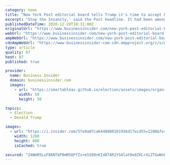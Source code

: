 ```yaml
---
category: news
title: "New York Post editorial board tells Trump it's time to accept his loss and secure his legacy by helping Republicans maintain control of the Senate"
excerpt: "Stop the Insanity,' said the Post headline. It had been among the president's most supportive media outlets."
publishedDateTime: 2020-12-28T10:31:00Z
originalUrl: "https://www.businessinsider.com/new-york-post-editorial-board-tells-trump-to-accept-loss-2020-12"
webUrl: "https://www.businessinsider.com/new-york-post-editorial-board-tells-trump-to-accept-loss-2020-12"
ampWebUrl: "https://www.businessinsider.com/new-york-post-editorial-board-tells-trump-to-accept-loss-2020-12?amp"
cdnAmpWebUrl: "https://www-businessinsider-com.cdn.ampproject.org/c/s/www.businessinsider.com/new-york-post-editorial-board-tells-trump-to-accept-loss-2020-12?amp"
type: article
quality: 87
heat: 87
published: true

provider:
  name: Business Insider
  domain: businessinsider.com
  images:
    - url: "https://smartableai.github.io/election/assets/images/organizations/businessinsider.com-50x50.jpg"
      width: 50
      height: 50

topics:
  - Election
  - Donald Trump

images:
  - url: "https://i.insider.com/5fe9a07ca6448800181936d1?width=1200&format=jpeg"
    width: 1200
    height: 600
    isCached: true

secured: "Z4WmR5LuF8KNTbP8mMS6PfZs+eSS99nKIdATAR2YSAlat0e8ZKLr4iZTGwWnF1bvdNKtI5bT9bh5hSwnNC0skh1xyZxhDF46kX9Y1UaWKltmOqveKumSLwcFj19r2ZG3Le3Ldeha1iNuXcMZY+jwy4WmL+WQ7HtPJ+27822tdrIIJ2TV+T2LWz7fVPJTtW8dNbMx+l5ZWIGsXWIZmbgKVBwulJFu6+p2VLy8hPujbO0bpUAIF46OX7jJoPjrgaeMidV+bbfYE5v/bUhSt7BhVt7/bmW0Ied/BYE/Cf46WlMDdSd7WujUxGAX7e4LStsaCYKASo2Uh1/RwM9IVk4zFjGfHimLseuPBKOBdXSDk/o=;ALbhVqlTXTWKgpFOvYVU+w=="
---
```


